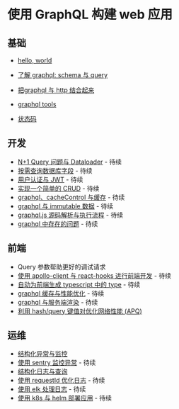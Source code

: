 # 使用 GraphQL 构建 web 应用

## 基础

+ [hello, world](https://github.com/shfshanyue/graphql-guide/blob/master/hello-world.md)
+ [了解 graphql: schema 与 query](https://github.com/shfshanyue/graphql-guide/blob/master/schema-and-query.md)
+ [把graphql 与 http 结合起来](https://github.com/shfshanyue/graphql-guide/blob/master/graphql-and-http.md)

+ [graphql tools](https://github.com/ardatan/graphql-tools#readme)
+ [状态码]()

## 开发

+ [N+1 Query 问题与 Dataloader]() - 待续
+ [按需查询数据库字段]() - 待续
+ [用户认证与 JWT]() - 待续
+ [实现一个简单的 CRUD]() - 待续
+ [graphql、cacheControl 与缓存]() - 待续
+ [graphql 与 immutable 数据]() - 待续
+ [graphql.js 源码解析与执行流程]() - 待续
+ [graphql 中存在的问题]() - 待续

## 前端

+ Query 参数帮助更好的调试请求
+ [使用 apollo-client 与 react-hooks 进行前端开发]() - 待续
+ [自动为前端生成 typescript 中的 type]() - 待续
+ [graphql 缓存与性能优化]() - 待续
+ [graphql 与服务端渲染]() - 待续
+ [利用 hash/query 键值对优化网络性能 (APQ)](https://github.com/shfshanyue/graphql-guide/blob/master/apq.md)

## 运维

+ [结构化异常与监控](https://github.com/shfshanyue/graphql-guide/blob/master/structed-error.md)
+ [使用 sentry 监控异常]() - 待续
+ [结构化日志与查询](https://github.com/shfshanyue/graphql-guide/blob/master/structed-log.md)
+ [使用 requestId 优化日志]() - 待续
+ [使用 elk 处理日志]() - 待续
+ [使用 k8s 与 helm 部署应用]() - 待续
